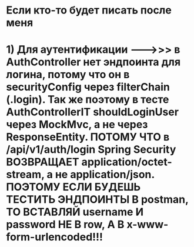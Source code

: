 <h1>Если кто-то будет писать после меня<h1>
1) Для аутентификации --->>> в AuthController нет эндпоинта для логина, потому что он в securityConfig через filterChain (.login). Так же поэтому в тесте AuthControllerIT shouldLoginUser через MockMvc, а не через ResponseEntity.
ПОТОМУ ЧТО в /api/v1/auth/login  Spring Security ВОЗВРАЩАЕТ application/octet-stream, а не application/json. ПОЭТОМУ ЕСЛИ БУДЕШЬ ТЕСТИТЬ ЭНДПОИНТЫ В postman, ТО ВСТАВЛЯЙ username И password НЕ В row, А В x-www-form-urlencoded!!!
